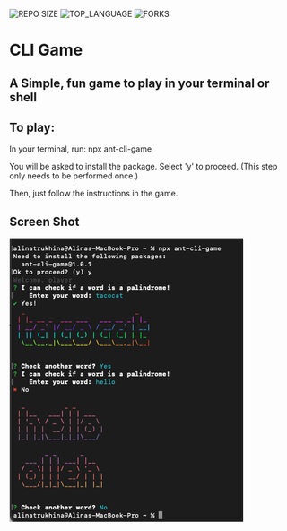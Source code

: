 ![REPO SIZE](https://img.shields.io/github/repo-size/scottbromander/the_marketplace.svg?style=flat-square)
![TOP_LANGUAGE](https://img.shields.io/github/languages/top/scottbromander/the_marketplace.svg?style=flat-square)
![FORKS](https://img.shields.io/github/forks/scottbromander/the_marketplace.svg?style=social)

# CLI Game

## A Simple, fun game to play in your terminal or shell

## To play:

In your terminal, run:
npx ant-cli-game 

You will be asked to install the package. Select 'y' to proceed. (This step only needs to be performed once.)

Then, just follow the instructions in the game.

## Screen Shot

![alt text](https://github.com/alinatrukhina/ant-cli-game/raw/main/palindrome.png "Palindrome game")